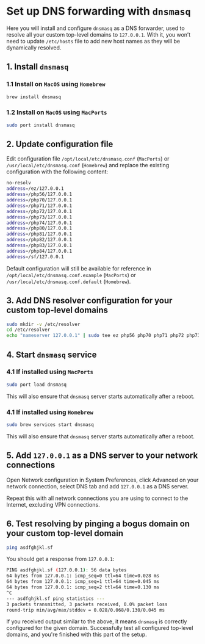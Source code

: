 # Set up DNS forwarding with `dnsmasq`

Here you will install and configure `dnsmasq` as a DNS forwarder, used to
resolve all your custom top-level domains to `127.0.0.1`. With it, you won’t
need to update `/etc/hosts` file to add new host names as they will be
dynamically resolved.

## 1. Install `dnsmasq`

### 1.1 Install on `MacOS` using `Homebrew`

```bash
brew install dnsmasq
```

### 1.2 Install on `MacOS` using `MacPorts`

```bash
sudo port install dnsmasq
```

## 2. Update configuration file

Edit configuration file `/opt/local/etc/dnsmasq.conf` (`MacPorts`) or
`/usr/local/etc/dnsmasq.conf` (`Homebrew`) and replace the existing
configuration with the following content:

```bash
no-resolv
address=/ez/127.0.0.1
address=/php56/127.0.0.1
address=/php70/127.0.0.1
address=/php71/127.0.0.1
address=/php72/127.0.0.1
address=/php73/127.0.0.1
address=/php74/127.0.0.1
address=/php80/127.0.0.1
address=/php81/127.0.0.1
address=/php82/127.0.0.1
address=/php83/127.0.0.1
address=/php84/127.0.0.1
address=/sf/127.0.0.1
```

Default configuration will still be available for reference in
`/opt/local/etc/dnsmasq.conf.example` (`MacPorts`) or
`/usr/local/etc/dnsmasq.conf.default` (`Homebrew`).

## 3. Add DNS resolver configuration for your custom top-level domains

```bash
sudo mkdir -v /etc/resolver
cd /etc/resolver
echo "nameserver 127.0.0.1" | sudo tee ez php56 php70 php71 php72 php73 php74 php80 php81 php82 php83 php84 sf > /dev/null
```

## 4. Start `dnsmasq` service

### 4.1 If installed using `MacPorts`

```bash
sudo port load dnsmasq
```

This will also ensure that `dnsmasq` server starts automatically after a reboot.

### 4.1 If installed using `Homebrew`

```bash
sudo brew services start dnsmasq
```

This will also ensure that `dnsmasq` server starts automatically after a reboot.

## 5. Add `127.0.0.1` as a DNS server to your network connections

Open Network configuration in System Preferences, click Advanced on your network
connection, select DNS tab and add `127.0.0.1` as a DNS server.

Repeat this with all network connections you are using to connect to the
Internet, excluding VPN connections.

## 6. Test resolving by pinging a bogus domain on your custom top-level domain

```bash
ping asdfghjkl.sf
```

You should get a response from `127.0.0.1`:

```bash
PING asdfghjkl.sf (127.0.0.1): 56 data bytes
64 bytes from 127.0.0.1: icmp_seq=0 ttl=64 time=0.028 ms
64 bytes from 127.0.0.1: icmp_seq=1 ttl=64 time=0.045 ms
64 bytes from 127.0.0.1: icmp_seq=2 ttl=64 time=0.130 ms
^C
--- asdfghjkl.sf ping statistics ---
3 packets transmitted, 3 packets received, 0.0% packet loss
round-trip min/avg/max/stddev = 0.028/0.068/0.130/0.045 ms
```

If you received output similar to the above, it means `dnsmasq` is correctly
configured for the given domain. Successfully test all configured top-level
domains, and you're finished with this part of the setup.
